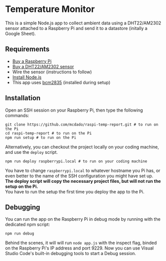 # Temperature Monitor

This is a simple Node.js app to collect ambient data using a DHT22/AM2302 sensor attached to
a Raspberry Pi and send it to a datastore (initally a Google Sheet).

## Requirements

- [Buy a Raspberry Pi](https://www.raspberrypi.org/products/)
- [Buy a DHT22/AM2302 sensor](http://amzn.eu/cd9SmgL)
- Wire the sensor (instructions to follow)
- [Install Node.js](https://github.com/nodesource/distributions#installation-instructions)
- This app uses [bcm2835](http://www.airspayce.com/mikem/bcm2835/) (installed during setup)

## Installation

Open an SSH session on your Raspberry Pi, then type the following commands:

```
git clone https://github.com/mcdado/raspi-temp-report.git # to run on the Pi
cd raspi-temp-report # to run on the Pi
npm run setup # to run on the Pi
```

Alternatively, you can checkout the project locally on your coding machine, and use the `deploy` script.

```
npm run deploy raspberrypi.local # to run on your coding machine
```

You have to change `raspberrypi.local` to whatever hostname you Pi has, or even better to the name of the SSH configuration you might have set up.  
**The deploy script will copy the necessary project files, but will not run the setup on the Pi.**  
You have to run the setup the first time you deploy the app to the Pi.

## Debugging

You can run the app on the Raspberry Pi in debug mode by running with the dedicated npm script:

```
npm run debug
```

Behind the scenes, it will will run `node app.js` with the inspect flag, binded on the Raspberry Pi's IP address and port 9229. Now you can use Visual Studio Code's built-in debugging tools to start a Debug session.
